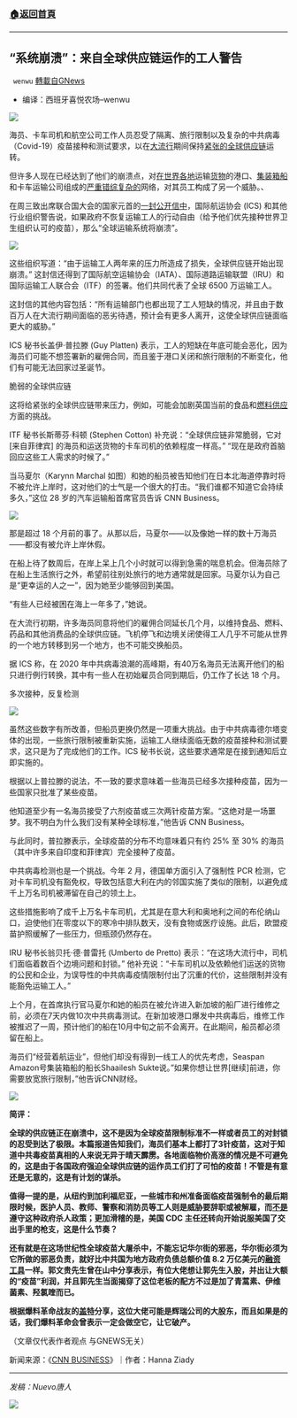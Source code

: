 ###  [:house:返回首頁](https://github.com/ourhimalayas/txt)
---


## “系统崩溃”：来自全球供应链运作的工人警告
` wenwu` [轉載自GNews](https://gnews.org/zh-hans/1566548/)

- 编译：西班牙喜悦农场–wenwu


![](https://assets.gnews.org/wp-content/uploads/2021/10/image-4.png)

海员、卡车司机和航空公司工作人员忍受了隔离、旅行限制以及复杂的中共病毒（Covid-19）疫苗接种和测试要求，以在[大流行](https://edition.cnn.com/2020/06/18/business/seafarers-shipping-coronavirus/index.html)期间保持[紧张的全球供应链](https://edition.cnn.com/2021/08/23/business/global-supply-chains-christmas-shipping/index.html)运转。

但许多人现在已经达到了他们的崩溃点，对[在世界各地](https://edition.cnn.com/2021/09/28/business/auto-industry-supply-chain-problems/index.html)运输[货物](https://edition.cnn.com/2021/09/28/business/auto-industry-supply-chain-problems/index.html)的港口、[集装箱船](https://edition.cnn.com/2021/09/08/business/shipping-containers/index.html)和卡车运输公司组成的[严重错综复杂的](https://edition.cnn.com/2021/09/15/business/shopping-shortages-covid/index.html)网络，对其员工构成了另一个威胁。、

在周三致出席联合国大会的国家元首的[一封公开信中](https://www.ics-shipping.org/press-release/joint-open-letter-transport-heads-call-on-world-leaders-to-secure-global-supply-chains/)，国际航运协会 (ICS) 和其他行业组织警告说，如果政府不恢复运输工人的行动自由（给予他们优先接种世界卫生组织认可的疫苗），那么“全球运输系统将崩溃”。

![](https://assets.gnews.org/wp-content/uploads/2021/10/image-6.png)

这些组织写道：“由于运输工人两年来的压力所造成了损失，全球供应链开始出现崩溃。” 这封信还得到了国际航空运输协会（IATA）、国际道路运输联盟（IRU）和国际运输工人联合会（ITF）的签署。他们共同代表了全球 6500 万运输工人。

这封信的其他内容包括：“所有运输部门也都出现了工人短缺的情况，并且由于数百万人在大流行期间面临的恶劣待遇，预计会有更多人离开，这使全球供应链面临更大的威胁。”

ICS 秘书长盖伊·普拉滕 (Guy Platten) 表示，工人的短缺在年底可能会恶化，因为海员们可能不想签署新的雇佣合同，而且鉴于港口关闭和旅行限制的不断变化，他们有可能无法回家过圣诞节。

脆弱的全球供应链

这将给紧张的全球供应链带来压力，例如，可能会加剧英国当前的食品和[燃料供应](https://edition.cnn.com/2021/09/29/business/petrol-shortage-uk/index.html)方面的挑战。

ITF 秘书长斯蒂芬·科顿 (Stephen Cotton) 补充说：“全球供应链非常脆弱，它对 [来自菲律宾] 的海员和运送货物的卡车司机的依赖程度一样高。” “现在是政府首脑回应这些工人需求的时候了。”

当马夏尔（Karynn Marchal 如图）和她的船员被告知他们在日本北海道停靠时将不被允许上岸时，这对他们的士气是一个很大的打击。“我们谁都不知道它会持续多久，”这位 28 岁的汽车运输船首席官员告诉 CNN Business。

![](https://assets.gnews.org/wp-content/uploads/2021/10/image-8.png)

那是超过 18 个月前的事了。从那以后，马夏尔——以及像她一样的数十万海员——都没有被允许上岸休假。

在船上待了数周后，在岸上呆上几个小时就可以得到急需的喘息机会。但海员除了在船上生活旅行之外，希望前往别处旅行的地方通常就是回家。马夏尔认为自己是“更幸运的人之一”，因为她至少能够回到美国。

“有些人已经被困在海上一年多了，”她说。

在大流行初期，许多海员同意将他们的雇佣合同延长几个月，以维持食品、燃料、药品和其他消费品的全球供应链。飞机停飞和边境关闭使得工人几乎不可能从世界的一个地方转移到另一个地方，也不可能交换船员。

据 ICS 称，在 2020 年中共病毒浪潮的高峰期，有40万名海员无法离开他们的船只进行例行转换，其中有一些人在初始雇员合同到期后，仍工作了长达 18 个月。

多次接种，反复检测

![](https://assets.gnews.org/wp-content/uploads/2021/10/image-10.png)

虽然这些数字有所改善，但船员更换仍然是一项重大挑战。由于中共病毒德尔塔变体的出现，一些旅行限制被重新实施，运输工人继续面临无数的疫苗接种和测试要求，这只是为了完成他们的工作。ICS 秘书长说，这些要求通常是在接到通知后立即实施的。

根据以上普拉滕的说法，不一致的要求意味着一些海员已经多次接种疫苗，因为一些国家只批准了某些疫苗。

他知道至少有一名海员接受了六剂疫苗或三次两针疫苗方案。“这绝对是一场噩梦。我不明白为什么我们没有某种全球标准，”他告诉 CNN Business。

与此同时，普拉滕表示，全球疫苗的分布不均意味着只有约 25% 至 30% 的海员（其中许多来自印度和菲律宾）完全接种了疫苗。

中共病毒检测也是一个挑战。今年 2 月，德国单方面引入了强制性 PCR 检测，它对卡车司机没有豁免权，导致包括意大利在内的邻国实施了类似的限制，以避免成千上万名司机被滞留在自己的领土上。

这些措施影响了成千上万名卡车司机，尤其是在意大利和奥地利之间的布伦纳山口，迫使他们在零度以下的寒冷中排队数天，没有食物或医疗设施。此后，欧盟疫苗护照缓解了一些压力，但瓶颈仍然存在。

IRU 秘书长翁贝托·德·普雷托 (Umberto de Pretto) 表示：“在这场大流行中，司机们面临着数百个边境问题和封锁。” 他补充说：“卡车司机以及依赖他们运送的货物的公民和企业，为误导性的中共病毒疫情限制付出了沉重的代价，这些限制并没有能豁免运输工人。”

上个月，在首席执行官马夏尔和她的船员在被允许进入新加坡的船厂进行维修之前，必须在7天内做10次中共病毒测试。在新加坡港口爆发中共病毒后，维修工作被推迟了一周，预计他们的船在10月中旬之前不会离开。在此期间，船员都必须留在船上。

海员们“经营着航运业”，但他们却没有得到一线工人的优先考虑，Seaspan Amazon号集装箱船的船长Shaailesh Sukte说。”如果你想让世界[继续]前进，你需要放宽旅行限制，”他告诉CNN财经。

![](https://assets.gnews.org/wp-content/uploads/2021/10/image-12.png)

**简评：**

**全球的供应链正在崩溃中，这不是因为全球疫苗限制标准不一样或者员工的对封锁的忍受到达了极限。本篇报道告知我们，海员们基本上都打了3针疫苗，这对于知道中共毒疫苗真相的人来说无异于晴天霹雳。各地面临物价高涨的情况是不可避免的，这是由于各国政府强迫全球供应链的运作员工们打了可怕的疫苗！不管是有意还是无意的，这是有计划的谋杀。**

**值得一提的是，从纽约到加利福尼亚，一些城市和州准备面临疫苗强制令的最后期限时候，医护人员、教师、警察和消防员等工人则是威胁要辞职或被解雇，而[不是](https://childrenshealthdefense.org/defender/frontline-workers-shortage-vaccine-mandate-deadlines/)遵守这种政府杀人政策；更加滑稽的是，美国 CDC 主任还转向开始说服美国了交出手里的枪支，这是什么节奏？**

**还有就是在这场世纪性全球疫苗大屠杀中，不能忘记华尔街的邪恶，华尔街必须为它所做的邪恶负责，就好比中共国为地方政府负债总额价值 8.2 万亿美元的[融资工具](https://protect-us.mimecast.com/s/l7feCL9Ay3u5ODXJHBAXMW?domain=reuters.com)一样。郭文贵先生曾在山中分享表示，有位大佬想让郭先生入股，并出让大额的“疫苗”利润，并且郭先生当面揭穿了这位老板的配方不过是加了青蒿素、伊维菌素、羟氯喹而已。**

**根据爆料革命战友的[盖特](https://gettr.com/post/pcn22y4376)分享，这位大佬可能是辉瑞公司的大股东，而且如果是的话，我们爆料革命会曾表示一定会做空它，让它破产。**

（文章仅代表作者观点 与GNEWS无关）

新闻来源：《[CNN BUSINESS](https://www.cnn.com/2021/09/29/business/supply-chain-workers/index.html?utm_source=facebook&amp;utm_medium=news_tab&amp;utm_content=algorithm)》｜作者：Hanna Ziady

* * *

*发稿：Nuevo唐人*

![](https://assets.gnews.org/wp-content/uploads/2021/10/GNEWS_CH.-1.jpeg)
